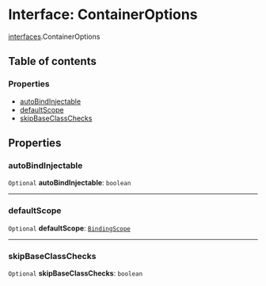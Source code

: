 # Interface: ContainerOptions

[interfaces](/auto-docs/editor/modules/interfaces.md).ContainerOptions

## Table of contents

### Properties

* [autoBindInjectable](/auto-docs/editor/interfaces/interfaces.ContainerOptions.md#autobindinjectable)
* [defaultScope](/auto-docs/editor/interfaces/interfaces.ContainerOptions.md#defaultscope)
* [skipBaseClassChecks](/auto-docs/editor/interfaces/interfaces.ContainerOptions.md#skipbaseclasschecks)

## Properties

### autoBindInjectable

`Optional` **autoBindInjectable**: `boolean`

***

### defaultScope

`Optional` **defaultScope**: [`BindingScope`](/auto-docs/editor/types/interfaces.BindingScope.md)

***

### skipBaseClassChecks

`Optional` **skipBaseClassChecks**: `boolean`
